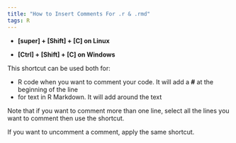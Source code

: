```yaml
---
title: "How to Insert Comments For .r & .rmd"
tags: R
---
```



- **[super] + [Shift] + [C] on Linux**

- **[Ctrl] + [Shift] + [C] on Windows**

This shortcut can be used both for:

- R code when you want to comment your code. It will add a **#** at the beginning of the line
- for text in R Markdown. It will add **<!-- and -->** around the text

Note that if you want to comment more than one line, select all the lines you want to comment then use the shortcut. 

If you want to uncomment a comment, apply the same shortcut.
